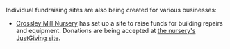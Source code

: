 Individual fundraising sites are also being created for various businesses:

* [Crossley Mill Nursery](http://crossleymillnursery.org.uk/) has set up a site
to raise funds for building repairs and equipment. Donations are being accepted
at [the nursery's JustGiving site](https://crowdfunding.justgiving.com/crossleymillhebdenbridge).
